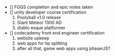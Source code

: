 - [] FGGS completion and epic notes taken
- [] unity developer course certification
  1. Poolyball v1.0 release
  2. Giant Meteor 1300 AD
  3. diablo esque platformer
- [] codecademy front end engineer certification
  1. website upkeep
  2. web apps for tip splitting
  3. after all that, game web apps using phaserJS?
